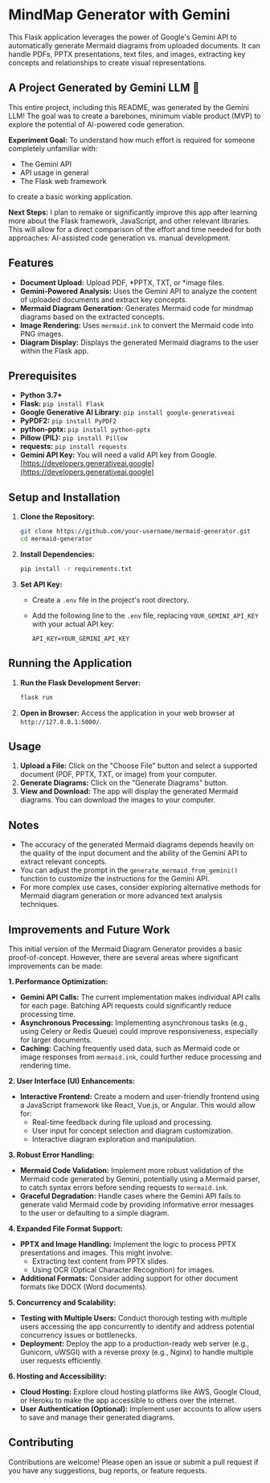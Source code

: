 # MindMap Generator with Gemini 

This Flask application leverages the power of Google's Gemini API to automatically generate Mermaid diagrams from uploaded documents. It can handle PDFs, PPTX presentations, text files, and images, extracting key concepts and relationships to create visual representations.

## A Project Generated by Gemini LLM 🤯

This entire project, including this README, was generated by the Gemini LLM!  The goal was to create a barebones, minimum viable product (MVP) to explore the potential of AI-powered code generation. 

**Experiment Goal:** To understand how much effort is required for someone completely unfamiliar with:

- The Gemini API
- API usage in general
- The Flask web framework 

to create a basic working application.

**Next Steps:**  I plan to remake or significantly improve this app after learning more about the Flask framework, JavaScript, and other relevant libraries. This will allow for a direct comparison of the effort and time needed for both approaches: AI-assisted code generation vs. manual development. 

## Features

- **Document Upload:** Upload PDF, *PPTX, TXT, or *image files.
- **Gemini-Powered Analysis:**  Uses the Gemini API to analyze the content of uploaded documents and extract key concepts. 
- **Mermaid Diagram Generation:** Generates Mermaid code for mindmap diagrams based on the extracted concepts.
- **Image Rendering:** Uses `mermaid.ink` to convert the Mermaid code into PNG images.
- **Diagram Display:**  Displays the generated Mermaid diagrams to the user within the Flask app.

## Prerequisites

- **Python 3.7+**
- **Flask:**  `pip install Flask`
- **Google Generative AI Library:** `pip install google-generativeai`
- **PyPDF2:** `pip install PyPDF2`
- **python-pptx:** `pip install python-pptx`
- **Pillow (PIL):** `pip install Pillow`
- **requests:** `pip install requests`
- **Gemini API Key:**  You will need a valid API key from Google.  [https://developers.generativeai.google](https://developers.generativeai.google)

## Setup and Installation

1. **Clone the Repository:**
   ```bash
   git clone https://github.com/your-username/mermaid-generator.git 
   cd mermaid-generator
   ```

2. **Install Dependencies:**
   ```bash
   pip install -r requirements.txt 
   ```

3. **Set API Key:**
   - Create a `.env` file in the project's root directory.
   - Add the following line to the `.env` file, replacing `YOUR_GEMINI_API_KEY` with your actual API key:

     ```
     API_KEY=YOUR_GEMINI_API_KEY
     ```

## Running the Application

1. **Run the Flask Development Server:**
   ```bash
   flask run
   ```

2. **Open in Browser:** Access the application in your web browser at `http://127.0.0.1:5000/`.

## Usage

1. **Upload a File:** Click on the "Choose File" button and select a supported document (PDF, PPTX, TXT, or image) from your computer.
2. **Generate Diagrams:** Click on the "Generate Diagrams" button.
3. **View and Download:** The app will display the generated Mermaid diagrams. You can download the images to your computer.

## Notes

- The accuracy of the generated Mermaid diagrams depends heavily on the quality of the input document and the ability of the Gemini API to extract relevant concepts.
- You can adjust the prompt in the `generate_mermaid_from_gemini()` function to customize the instructions for the Gemini API.
- For more complex use cases, consider exploring alternative methods for Mermaid diagram generation or more advanced text analysis techniques.

## Improvements and Future Work

This initial version of the Mermaid Diagram Generator provides a basic proof-of-concept. However, there are several areas where significant improvements can be made:

**1. Performance Optimization:**

- **Gemini API Calls:** The current implementation makes individual API calls for each page.  Batching API requests could significantly reduce processing time.
- **Asynchronous Processing:** Implementing asynchronous tasks (e.g., using Celery or Redis Queue) could improve responsiveness, especially for larger documents.
- **Caching:**  Caching frequently used data, such as Mermaid code or image responses from `mermaid.ink`, could further reduce processing and rendering time.

**2. User Interface (UI) Enhancements:**

- **Interactive Frontend:** Create a modern and user-friendly frontend using a JavaScript framework like React, Vue.js, or Angular. This would allow for:
    - Real-time feedback during file upload and processing.
    - User input for concept selection and diagram customization.
    - Interactive diagram exploration and manipulation. 

**3. Robust Error Handling:**

- **Mermaid Code Validation:** Implement more robust validation of the Mermaid code generated by Gemini, potentially using a Mermaid parser, to catch syntax errors before sending requests to `mermaid.ink`. 
- **Graceful Degradation:** Handle cases where the Gemini API fails to generate valid Mermaid code by providing informative error messages to the user or defaulting to a simple diagram. 

**4. Expanded File Format Support:**

- **PPTX and Image Handling:** Implement the logic to process PPTX presentations and images. This might involve:
    - Extracting text content from PPTX slides. 
    - Using OCR (Optical Character Recognition) for images.
- **Additional Formats:** Consider adding support for other document formats like DOCX (Word documents).

**5. Concurrency and Scalability:**

- **Testing with Multiple Users:** Conduct thorough testing with multiple users accessing the app concurrently to identify and address potential concurrency issues or bottlenecks. 
- **Deployment:** Deploy the app to a production-ready web server (e.g., Gunicorn, uWSGI) with a reverse proxy (e.g., Nginx) to handle multiple user requests efficiently. 

**6. Hosting and Accessibility:**

- **Cloud Hosting:** Explore cloud hosting platforms like AWS, Google Cloud, or Heroku to make the app accessible to others over the internet. 
- **User Authentication (Optional):** Implement user accounts to allow users to save and manage their generated diagrams.
 

## Contributing

Contributions are welcome! Please open an issue or submit a pull request if you have any suggestions, bug reports, or feature requests.

